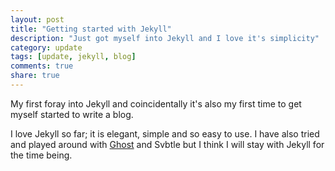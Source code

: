 ```yaml
---
layout: post
title: "Getting started with Jekyll"
description: "Just got myself into Jekyll and I love it's simplicity"
category: update
tags: [update, jekyll, blog]
comments: true
share: true
---
```


My first foray into Jekyll and coincidentally it's also my first time to get myself started to write a blog.

I love Jekyll so far; it is elegant, simple and so easy to use. I have also tried and played around with [Ghost](http://ghost.is) and Svbtle but I think I will stay with Jekyll for the time being.

